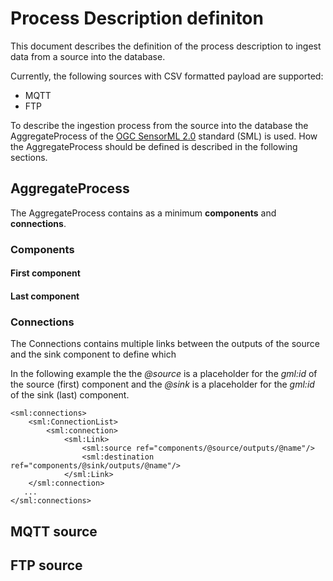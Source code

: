 # Process Description definiton

This document describes the definition of the process description to ingest data from a source into the database.

Currently, the following sources with CSV formatted payload are supported:

* MQTT
* FTP

To describe the ingestion process from the source into the database the AggregateProcess of the [OGC SensorML 2.0](http://www.opengeospatial.org/standards/sensorml) standard (SML) is used.
How the AggregateProcess should be defined is described in the following sections.

## AggregateProcess

The AggregateProcess contains as a minimum **components** and **connections**.

### Components
#### First component
#### Last component

### Connections

The Connections contains multiple links between the outputs of the source and the sink component to define which 

In the following example the the *@source* is a placeholder for the *gml:id* of the source (first) component and the *@sink* is a placeholder for the *gml:id* of the sink (last) component.

```
<sml:connections>
	<sml:ConnectionList>
		<sml:connection>
			<sml:Link>
				<sml:source ref="components/@source/outputs/@name"/>
				<sml:destination ref="components/@sink/outputs/@name"/>
			</sml:Link>
	</sml:connection>
   ...
</sml:connections>

```

## MQTT source
## FTP source

